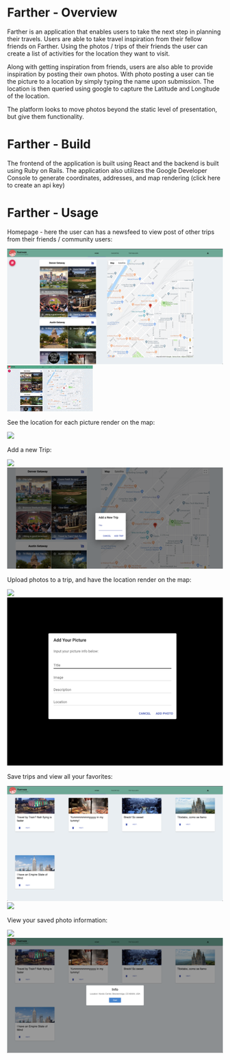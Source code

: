 # Farther - Overview

Farther is an application that enables users to take the next step in planning their travels.  Users are able to take travel inspiration from their fellow friends on Farther. Using the photos / trips of their friends the user can create a list of activities for the location they want to visit.   

Along with getting inspiration from friends, users are also able to provide inspiration by posting their own photos.  With photo posting a user can tie the picture to a location by simply typing the name upon submission.  The location is then queried using google to capture the Latitude and Longitude of the location.

The platform looks to move photos beyond the static level of presentation, but give them functionality.

# Farther - Build

The frontend of the application is built using React and the backend is built using Ruby on Rails.  The application also utilizes the Google Developer Console to generate coordinates, addresses, and map rendering (click here to create an api key)

# Farther - Usage

Homepage - here the user can has a newsfeed to view post of other trips from their friends / community users:

![Alt text](src/ScreenshotFolder/newsfeed_screenshot.png?raw=true "Optional Title")
![](src/GifFolder/newsfeed.gif)

See the location for each picture render on the map:

![](src/GifFolder/photo_location_plotting.gif)

Add a new Trip:

![](src/GifFolder/addTrip.gif)
![Alt text](src/ScreenshotFolder/addTrip_screenShot.png?raw=true "Optional Title")

Upload photos to a trip, and have the location render on the map:

![](src/GifFolder/photoupload.gif)
![Alt text](src/ScreenshotFolder/addPicture_screenshot.png?raw=true "Optional Title")

Save trips and view all your favorites:

![Alt text](src/ScreenshotFolder/fav_screenshot.png?raw=true "Optional Title")
![](src/GifFolder/view_saved_photos.gif)

View your saved photo information:

![](src/GifFolder/favorite_folder_interaction.gif)
![Alt text](src/ScreenshotFolder/favContent.png?raw=true "Optional Title")








